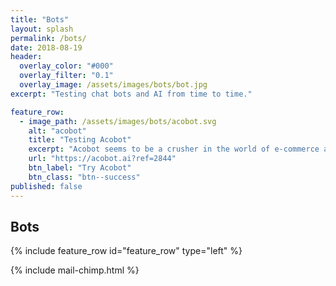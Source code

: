 ```yaml
---
title: "Bots"
layout: splash
permalink: /bots/
date: 2018-08-19
header: 
  overlay_color: "#000"
  overlay_filter: "0.1"
  overlay_image: /assets/images/bots/bot.jpg
excerpt: "Testing chat bots and AI from time to time."

feature_row:
  - image_path: /assets/images/bots/acobot.svg
    alt: "acobot"
    title: "Testing Acobot"
    excerpt: "Acobot seems to be a crusher in the world of e-commerce and elsewhere. Let's see!"
    url: "https://acobot.ai?ref=2844"
    btn_label: "Try Acobot"
    btn_class: "btn--success"
published: false
---
```


## Bots
{% include feature_row id="feature_row" type="left" %}

{% include mail-chimp.html %}